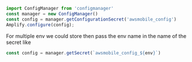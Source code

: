 ```javascript
import ConfigManager from 'configmanager'
const manager = new ConfigManager()
const config = manager.getConfigurationSecret('awsmobile_config')
Amplify.configure(config);
```

For multiple env we could store then pass the env name in the name of the secret like
```javascript
const config = manager.getSecret(`awsmobile_config_${env}`)
```